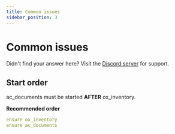 ```yaml
---
title: Common issues
sidebar_position: 3
---
```


# Common issues

Didn't find your answer here? Visit the [Discord server](https://discord.gg/2ZezMw2xvR) for support.

## Start order
ac_documents must be started **AFTER** ox_inventory.

**Recommended order**
```yaml
ensure ox_inventory
ensure ac_documents
```
